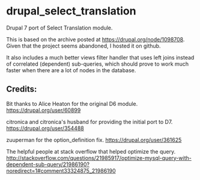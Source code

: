 drupal_select_translation
=========================

Drupal 7 port of Select Translation module.

This is based on the archive posted at https://drupal.org/node/1098708.
Given that the project seems abandoned, I hosted it on github.

It also includes a much better views filter handler that uses left joins instead of correlated (dependent) sub-queries,
which should prove to work much faster when there are a lot of nodes in the database.

Credits:
--------
Bit thanks to Alice Heaton for the original D6 module.
https://drupal.org/user/60899

citronica and citronica's husband for providing the initial port to D7.
https://drupal.org/user/354488

zuuperman for the option_definition fix.
https://drupal.org/user/361625

The helpful people at stack overflow that helped optimize the query.
http://stackoverflow.com/questions/21985917/optimize-mysql-query-with-dependent-sub-query/21986190?noredirect=1#comment33324875_21986190

